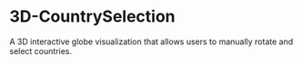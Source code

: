 # 3D-CountrySelection
A 3D interactive globe visualization that allows users to manually rotate and select countries.
